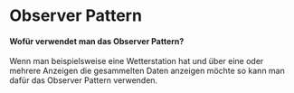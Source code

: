 # Observer Pattern
#### Wofür verwendet man das Observer Pattern?
Wenn man beispielsweise eine Wetterstation hat und über eine oder mehrere Anzeigen die gesammelten Daten anzeigen möchte so kann man dafür das Observer Pattern verwenden. 
